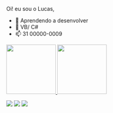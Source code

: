 Oi! eu sou o Lucas,

- 🌱 Aprendendo a desenvolver
- 👯 VB/ C#
- 📫 31 00000-0009

<div>
  <a href="https://github.com/lucaseuzebiodev">
  <img height="130em" src="https://github-readme-stats.vercel.app/api?username=lucaseuzebiodev&show_icons=true&theme=dark&include_all_commits=true&count_private=true"/> 
  <img height="130em" src="https://github-readme-stats.vercel.app/api/top-langs/?username=lucaseuzebiodev&layout=compact&langs_count=7&theme=dark"/>
</div>

  
  <a href="https://www.linkedin.com/in/charles-euz%C3%A9bio-42b814113/" target="_blank"><img src="https://img.shields.io/badge/-LinkedIn-%230077B5?style=for-the-badge&logo=linkedin&logoColor=white" target="_blank"></a> 
  <a href = "mailto:lucas.eumendes@gmail.com"><img src="https://img.shields.io/badge/-Gmail-%23333?style=for-the-badge&logo=gmail&logoColor=white" target="_blank"></a>
  <a href="https://instagram.com/lucas.euzzimbium/" target="_blank"><img src="https://img.shields.io/badge/-Instagram-%23E4405F?style=for-the-badge&logo=instagram&logoColor=white" target="_blank"></a>
